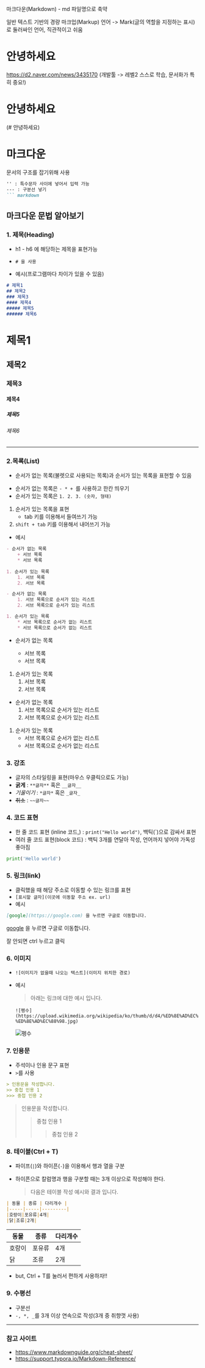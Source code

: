 마크다운(Markdown) - md 파일명으로 축약

일반 텍스트 기반의 경량 마크업(Markup) 언어 -> Mark(글의 역할을 지정하는 표시)로 둘러싸인 언어, 직관적이고 쉬움

<h1>안녕하세요</h1>

https://d2.naver.com/news/3435170  (개발툴 -> 레벨2 스스로 학습, 문서화가 특히 중요!)

# 안녕하세요

(# 안녕하세요)



# 마크다운

문서의 구조를 잡기위해 사용

``` markdown
'' : 특수문자 사이에 넣어서 입력 가능
--- : 구분선 넣기
``` markdown
```



## 마크다운 문법 알아보기

### 1. 제목(Heading)

* h1 - h6 에 해당하는 제목을 표현가능

* `# 을 사용`
* 예시(프로그램마다 차이가 있을 수 있음)

```markdown
# 제목1
## 제목2
### 제목3
#### 제목4
##### 제목5
###### 제목6
```



# 제목1
## 제목2
### 제목3
#### 제목4
##### 제목5
###### 제목6

---

### 2.목록(List)

* 순서가 없는 목록(불렛으로 사용되는 목록)과 순서가 있는 목록을 표현할 수 있음

+ 순서가 없는 목록은 `- * + `를 사용하고 한칸 띄우기
+ 순서가 있는 목록은 `1. 2. 3. (숫자, 형태)`

1. 순서가 있는 목록을 표현
   + tab 키를 이용해서 들여쓰기 가능
2. `shift + tab` 키를 이용해서 내어쓰기 가능

+ 예시

``` markdown
- 순서가 없는 목록
	+ 서브 목록
	* 서브 목록
 
1. 순서가 있는 목록
	1. 서브 목록
	2. 서브 목록

- 순서가 없는 목록
	1. 서브 목록으로 순서가 있는 리스트
	2. 서브 목록으로 순서가 있는 리스트

1. 순서가 있는 목록
	* 서브 목록으로 순서가 없는 리스트
	* 서브 목록으로 순서가 없는 리스트
```

- 순서가 없는 목록
	+ 서브 목록
	
	* 서브 목록
	
	

1. 순서가 있는 목록
	1. 서브 목록
	2. 서브 목록
	
	

- 순서가 없는 목록
	1. 서브 목록으로 순서가 있는 리스트
	2. 서브 목록으로 순서가 있는 리스트
	
	

1. 순서가 있는 목록
	* 서브 목록으로 순서가 없는 리스트
	* 서브 목록으로 순서가 없는 리스트



### 3. 강조

* 글자의 스타일링을 표현(마우스 우클릭으로도 가능)
* **굵게** : `**글자**` 혹은 `__글자__`
* *기울이기* : `*글자*` 혹은 `_글자_`
* ~~취소~~ : `~~글자~~`



### 4. 코드 표현

* 한 줄 코드 표현 (inline 코드,) : `print("Hello world")`, 백틱(`)으로 감싸서 표현
* 여러 줄 코드 표현(block 코드) : 백틱 3개를 연달아 작성, 언어까지 넣어야 가독성 좋아짐

```python
print('Hello world')
```



### 5. 링크(link)

* 클릭했을 때 해당 주소로 이동할 수 있는 링크를 표현
* `[표시할 글자](이곳에 이동할 주소 ex. url)`
* 예시

```markdown
[google](https://google.com) 을 누르면 구글로 이동합니다.
```

[google](https://google.com) 을 누르면 구글로 이동합니다.

잘 안되면 ctrl 누르고 클릭



### 6. 이미지

* `![이미지가 없을때 나오는 텍스트](이미지 위치한 경로)`

* 예시

  > 아래는 링크에 대한 예시 입니다.

  ```
  ![펭수](https://upload.wikimedia.org/wikipedia/ko/thumb/d/d4/%ED%8E%AD%EC%88%98.jpg/300px-%ED%8E%AD%EC%88%98.jpg)
  ```

  ![펭수](https://upload.wikimedia.org/wikipedia/ko/thumb/d/d4/%ED%8E%AD%EC%88%98.jpg/300px-%ED%8E%AD%EC%88%98.jpg)

  

### 7. 인용문

* 주석이나 인용 문구 표현
* `>`를 사용

```markdown
> 인용문을 작성합니다.
>> 중첩 인용 1
>>> 중첩 인용 2
```

> 인용문을 작성합니다.
> > 중첩 인용 1
> >
> > > 중첩 인용 2



### 8. 테이블(Ctrl + T)

* 파이프(`|`)와 하이픈(`-`)을 이용해서 행과 열을 구분

* 하이픈으로 칼럼명과 행을 구분할 때는 3개 이상으로 작성해야 한다.

  > 다음은 테이블 작성 예시와 결과 입니다.

``` markdown
| 동물 | 종류 | 다리개수 |
|-----|-----|---------|
|호랑이|포유류|4개|
|닭|조류|2개|
```

| 동물   | 종류   | 다리개수 |
| ------ | ------ | -------- |
| 호랑이 | 포유류 | 4개      |
| 닭     | 조류   | 2개      |

* but, Ctrl + T를 눌러서 편하게 사용하자!!

  

### 9. 수평선

* 구분선
* `-, *, _`를 3개 이상 연속으로 작성(3개 중 취향껏 사용)

----



### 참고 사이트

* https://www.markdownguide.org/cheat-sheet/
* https://support.typora.io/Markdown-Reference/